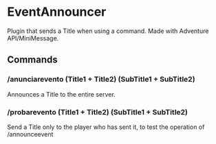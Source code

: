 # EventAnnouncer
Plugin that sends a Title when using a command. Made with Adventure API/MiniMessage.

## Commands

### /anunciarevento (Title1 + Title2) (SubTitle1 + SubTitle2)
Announces a Title to the entire server.
### /probarevento (Title1 + Title2) (SubTitle1 + SubTitle2)
Send a Title only to the player who has sent it, to test the operation of /announceevent